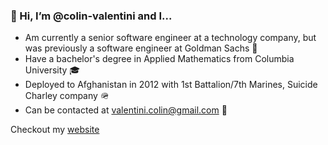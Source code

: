 ### 👋 Hi, I’m @colin-valentini and I...

- Am currently a senior software engineer at a technology company, but was previously a software engineer at Goldman Sachs 👾
- Have a bachelor's degree in Applied Mathematics from Columbia University 🎓
- Deployed to Afghanistan in 2012 with 1st Battalion/7th Marines, Suicide Charley company 🪖
- Can be contacted at valentini.colin@gmail.com 🍩

Checkout my [website](www.colinvalentini.com)

<!---
colin-valentini/colin-valentini is a ✨ special ✨ repository because its `README.md` (this file) appears on your GitHub profile.
You can click the Preview link to take a look at your changes.
--->
